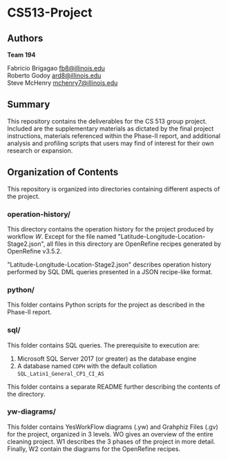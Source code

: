 # CS513-Project

## Authors

__Team 194__

Fabricio Brigagao <fb8@illinois.edu> \
Roberto Godoy <ard8@illinois.edu> \
Steve McHenry <mchenry7@illinois.edu>

## Summary
This repository contains the deliverables for the CS 513 group project. Included are the supplementary materials as dictated by the final project instructions, materials referenced within the Phase-II report, and additional analysis and profiling scripts that users may find of interest for their own research or expansion.

## Organization of Contents
This repository is organized into directories containing different aspects of the project.

### operation-history/
This directory contains the operation history for the project produced by workflow _W_. Except for the file named "Latitude-Longitude-Location-Stage2.json", all files in this directory are OpenRefine recipes generated by OpenRefine v3.5.2.

"Latitude-Longitude-Location-Stage2.json" describes operation history performed by SQL DML queries presented in a JSON recipe-like format.

### python/
This folder contains Python scripts for the project as described in the Phase-II report.

### sql/
This folder contains SQL queries. The prerequisite to execution are:
1. Microsoft SQL Server 2017 (or greater) as the database engine
1. A database named `CDPH` with the default collation `SQL_Latin1_General_CP1_CI_AS`

This folder contains a separate README further describing the contents of the directory.

### yw-diagrams/
This folder contains YesWorkFlow diagrams (.yw) and Grahphiz Files (.gv) for the project, organized in 3 levels. WO gives an overview of the entire cleaning project. W1 describes the 3 phases of the project in more detail. Finally, W2 contain the diagrams for the OpenRefine recipes.
